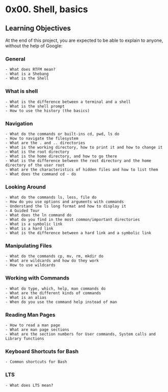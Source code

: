 
# 0x00. Shell, basics

## Learning Objectives

At the end of this project, you are expected to be able to explain to anyone, without the help of Google:

### General

```
- What does RTFM mean?
- What is a Shebang
- What is the Shell
```

### What is shell

```
- What is the difference between a terminal and a shell
- What is the shell prompt
- How to use the history (the basics)
```

### Navigation

```
- What do the commands or built-ins cd, pwd, ls do
- How to navigate the filesystem
- What are the . and .. directories
- What is the working directory, how to print it and how to change it
- What is the root directory
- What is the home directory, and how to go there
- What is the difference between the root directory and the home directory of the user root
- What are the characteristics of hidden files and how to list them
- What does the command cd - do
```

### Looking Around

```
- What do the commands ls, less, file do
- How do you use options and arguments with commands
- Understand the ls long format and how to display it
- A Guided Tour
- What does the ln command do
- What do you find in the most common/important directories
- What is a symbolic link
- What is a hard link
- What is the difference between a hard link and a symbolic link
```

### Manipulating Files

```
- What do the commands cp, mv, rm, mkdir do
- What are wildcards and how do they work
- How to use wildcards
```

### Working with Commands

```
- What do type, which, help, man commands do
- What are the different kinds of commands
- What is an alias
- When do you use the command help instead of man
```

### Reading Man Pages

```
- How to read a man page
- What are man page sections
- What are the section numbers for User commands, System calls and Library functions
```

### Keyboard Shortcuts for Bash

```
- Common shortcuts for Bash
```

### LTS

```
- What does LTS mean?
```